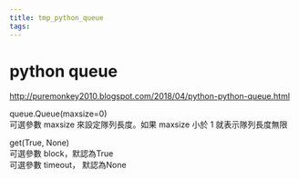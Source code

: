 ```yaml
---
title: tmp_python_queue
tags:
---
```

python queue
===
http://puremonkey2010.blogspot.com/2018/04/python-python-queue.html

queue.Queue(maxsize=0)  
可選參數 maxsize 來設定隊列長度。如果 maxsize 小於 1 就表示隊列長度無限  

get(True, None)  
可選參數 block，默認為True  
可選參數 timeout， 默認為None  